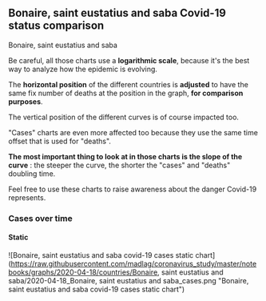 ## Bonaire, saint eustatius and saba Covid-19 status comparison 

Bonaire, saint eustatius and saba



Be careful, all those charts use a **logarithmic scale**, because it's the best way to analyze how the epidemic is evolving.
 
The **horizontal position** of the different countries is **adjusted** to have the same fix number of deaths at the position in the graph, **for comparison purposes**.

The vertical position of the different curves is of course impacted too.

"Cases" charts are even more affected too because they use the same time offset that is used for "deaths".

**The most important thing to look at in those charts is the slope of the curve** : the steeper the curve, the shorter the "cases" and "deaths" doubling time.

Feel free to use these charts to raise awareness about the danger Covid-19 represents. 


 
### Cases over time
 
#### Static
![Bonaire, saint eustatius and saba covid-19 cases static chart](https://raw.githubusercontent.com/madlag/coronavirus_study/master/notebooks/graphs/2020-04-18/countries/Bonaire, saint eustatius and saba/2020-04-18_Bonaire, saint eustatius and saba_cases.png "Bonaire, saint eustatius and saba covid-19 cases static chart")   

